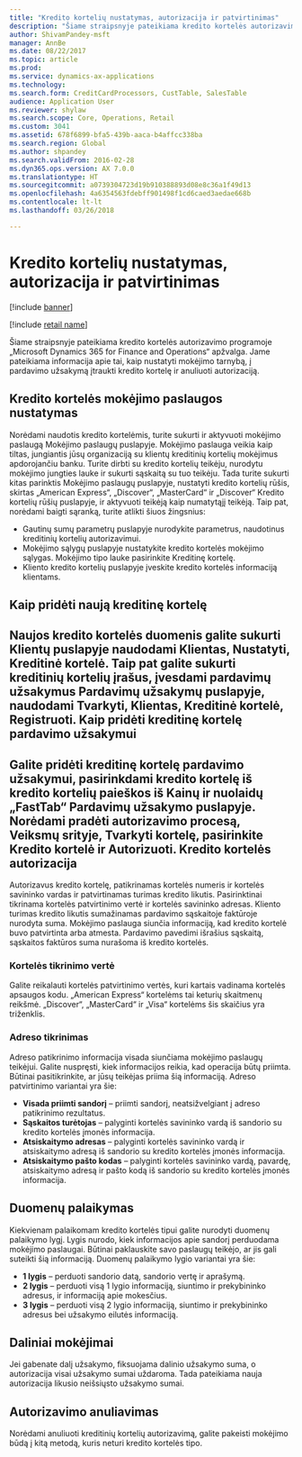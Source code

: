 ```yaml
---
title: "Kredito kortelių nustatymas, autorizacija ir patvirtinimas"
description: "Šiame straipsnyje pateikiama kredito kortelės autorizavimo programoje „Microsoft Dynamics 365 for Finance and Operations“ apžvalga. Jame pateikiama informacija apie tai, kaip nustatyti mokėjimo tarnybą, į pardavimo užsakymą įtraukti kredito kortelę ir anuliuoti autorizaciją."
author: ShivamPandey-msft
manager: AnnBe
ms.date: 08/22/2017
ms.topic: article
ms.prod: 
ms.service: dynamics-ax-applications
ms.technology: 
ms.search.form: CreditCardProcessors, CustTable, SalesTable
audience: Application User
ms.reviewer: shylaw
ms.search.scope: Core, Operations, Retail
ms.custom: 3041
ms.assetid: 678f6899-bfa5-439b-aaca-b4affcc338ba
ms.search.region: Global
ms.author: shpandey
ms.search.validFrom: 2016-02-28
ms.dyn365.ops.version: AX 7.0.0
ms.translationtype: HT
ms.sourcegitcommit: a0739304723d19b910388893d08e8c36a1f49d13
ms.openlocfilehash: 4a6354563fdebff901498f1cd6caed3aedae668b
ms.contentlocale: lt-lt
ms.lasthandoff: 03/26/2018

---
```


# <a name="credit-card-setup-authorization-and-capture"></a>Kredito kortelių nustatymas, autorizacija ir patvirtinimas

[!include [banner](../includes/banner.md)]

[!include [retail name](../includes/retail-name.md)]

Šiame straipsnyje pateikiama kredito kortelės autorizavimo programoje „Microsoft Dynamics 365 for Finance and Operations“ apžvalga. Jame pateikiama informacija apie tai, kaip nustatyti mokėjimo tarnybą, į pardavimo užsakymą įtraukti kredito kortelę ir anuliuoti autorizaciją.

<a name="setting-up-the-credit-card-payment-service"></a>Kredito kortelės mokėjimo paslaugos nustatymas
------------------------------------------

Norėdami naudotis kredito kortelėmis, turite sukurti ir aktyvuoti mokėjimo paslaugą Mokėjimo paslaugų puslapyje. Mokėjimo paslauga veikia kaip tiltas, jungiantis jūsų organizaciją su klientų kreditinių kortelių mokėjimus apdorojančiu banku. Turite dirbti su kredito kortelių teikėju, nurodytu mokėjimo jungties lauke ir sukurti sąskaitą su tuo teikėju. Tada turite sukurti kitas parinktis Mokėjimo paslaugų puslapyje, nustatyti kredito kortelių rūšis, skirtas „American Express“, „Discover“, „MasterCard“ ir „Discover“ Kredito kortelių rūšių puslapyje, ir aktyvuoti teikėją kaip numatytąjį teikėją. Taip pat, norėdami baigti sąranką, turite atlikti šiuos žingsnius:
-   Gautinų sumų parametrų puslapyje nurodykite parametrus, naudotinus kreditinių kortelių autorizavimui.
-   Mokėjimo sąlygų puslapyje nustatykite kredito kortelės mokėjimo sąlygas. Mokėjimo tipo lauke pasirinkite Kreditinę kortelę.
-   Kliento kredito kortelių puslapyje įveskite kredito kortelės informaciją klientams.

## <a name="adding-a-new-credit-card"></a>Kaip pridėti naują kreditinę kortelę
Naujos kredito kortelės duomenis galite sukurti Klientų puslapyje naudodami Klientas, Nustatyti, Kreditinė kortelė. Taip pat galite sukurti kreditinių kortelių įrašus, įvesdami pardavimų užsakymus Pardavimų užsakymų puslapyje, naudodami Tvarkyti, Klientas, Kreditinė kortelė, Registruoti.
Kaip pridėti kreditinę kortelę pardavimo užsakymui
-------------------------------------

Galite pridėti kreditinę kortelę pardavimo užsakymui, pasirinkdami kredito kortelę iš kredito kortelių paieškos iš Kainų ir nuolaidų „FastTab“ Pardavimų užsakymo puslapyje. Norėdami pradėti autorizavimo procesą, Veiksmų srityje, Tvarkyti kortelę, pasirinkite Kredito kortelė ir Autorizuoti.
Kredito kortelės autorizacija
-------------------------

Autorizavus kredito kortelę, patikrinamas kortelės numeris ir kortelės savininko vardas ir patvirtinamas turimas kredito likutis. Pasirinktinai tikrinama kortelės patvirtinimo vertė ir kortelės savininko adresas. Kliento turimas kredito likutis sumažinamas pardavimo sąskaitoje faktūroje nurodyta suma. Mokėjimo paslauga siunčia informaciją, kad kredito kortelė buvo patvirtinta arba atmesta. Pardavimo pavedimi išrašius sąskaitą, sąskaitos faktūros suma nurašoma iš kredito kortelės.

### <a name="card-verification-value"></a>Kortelės tikrinimo vertė

Galite reikalauti kortelės patvirtinimo vertės, kuri kartais vadinama kortelės apsaugos kodu. „American Express“ kortelėms tai keturių skaitmenų reikšmė. „Discover“, „MasterCard“ ir „Visa“ kortelėms šis skaičius yra triženklis.

### <a name="address-verification"></a>Adreso tikrinimas

Adreso patikrinimo informacija visada siunčiama mokėjimo paslaugų teikėjui. Galite nuspręsti, kiek informacijos reikia, kad operacija būtų priimta. Būtinai pasitikrinkite, ar jūsų teikėjas priima šią informaciją. Adreso patvirtinimo variantai yra šie:
-   **Visada priimti sandorį** – priimti sandorį, neatsižvelgiant į adreso patikrinimo rezultatus.
-   **Sąskaitos turėtojas** – palyginti kortelės savininko vardą iš sandorio su kredito kortelės įmonės informacija.
-   **Atsiskaitymo adresas** – palyginti kortelės savininko vardą ir atsiskaitymo adresą iš sandorio su kredito kortelės įmonės informacija.
-   **Atsiskaitymo pašto kodas** – palyginti kortelės savininko vardą, pavardę, atsiskaitymo adresą ir pašto kodą iš sandorio su kredito kortelės įmonės informacija.

## <a name="data-support"></a>Duomenų palaikymas
Kiekvienam palaikomam kredito kortelės tipui galite nurodyti duomenų palaikymo lygį. Lygis nurodo, kiek informacijos apie sandorį perduodama mokėjimo paslaugai. Būtinai paklauskite savo paslaugų teikėjo, ar jis gali suteikti šią informaciją. Duomenų palaikymo lygio variantai yra šie:
-   **1 lygis** – perduoti sandorio datą, sandorio vertę ir aprašymą.
-   **2 lygis** – perduoti visą 1 lygio informaciją, siuntimo ir prekybininko adresus, ir informaciją apie mokesčius.
-   **3 lygis** – perduoti visą 2 lygio informaciją, siuntimo ir prekybininko adresus bei užsakymo eilutės informaciją.

## <a name="partial-payments"></a>Daliniai mokėjimai
Jei gabenate dalį užsakymo, fiksuojama dalinio užsakymo suma, o autorizacija visai užsakymo sumai uždaroma. Tada pateikiama nauja autorizacija likusio neišsiųsto užsakymo sumai.

## <a name="voiding-an-authorization"></a>Autorizavimo anuliavimas 
Norėdami anuliuoti kreditinių kortelių autorizavimą, galite pakeisti mokėjimo būdą į kitą metodą, kuris neturi kredito kortelės tipo.






